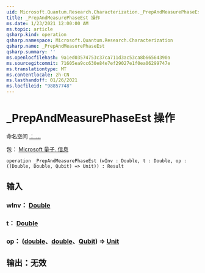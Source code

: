 ```yaml
---
uid: Microsoft.Quantum.Research.Characterization._PrepAndMeasurePhaseEst
title: _PrepAndMeasurePhaseEst 操作
ms.date: 1/23/2021 12:00:00 AM
ms.topic: article
qsharp.kind: operation
qsharp.namespace: Microsoft.Quantum.Research.Characterization
qsharp.name: _PrepAndMeasurePhaseEst
qsharp.summary: ''
ms.openlocfilehash: 9a1ed03574753c37ca711d3ac53ca8b66564390a
ms.sourcegitcommit: 71605ea9cc630e84e7ef29027e1f0ea06299747e
ms.translationtype: MT
ms.contentlocale: zh-CN
ms.lasthandoff: 01/26/2021
ms.locfileid: "98857748"
---
```

# <a name="_prepandmeasurephaseest-operation"></a>_PrepAndMeasurePhaseEst 操作

命名空间 [： ...](xref:Microsoft.Quantum.Research.Characterization)

包： [Microsoft 量子. 信息](https://nuget.org/packages/Microsoft.Quantum.Research.Characterization)




```qsharp
operation _PrepAndMeasurePhaseEst (wInv : Double, t : Double, op : ((Double, Double, Qubit) => Unit)) : Result
```


## <a name="input"></a>输入

### <a name="winv--double"></a>wInv： [Double](xref:microsoft.quantum.lang-ref.double)




### <a name="t--double"></a>t： [Double](xref:microsoft.quantum.lang-ref.double)




### <a name="op--doubledoublequbit--unit"></a>op： ([double](xref:microsoft.quantum.lang-ref.double)、[double](xref:microsoft.quantum.lang-ref.double)、[Qubit](xref:microsoft.quantum.lang-ref.qubit)) => [Unit](xref:microsoft.quantum.lang-ref.unit) 





## <a name="output--__invalidresult__"></a>输出：__无效 <Result>__

